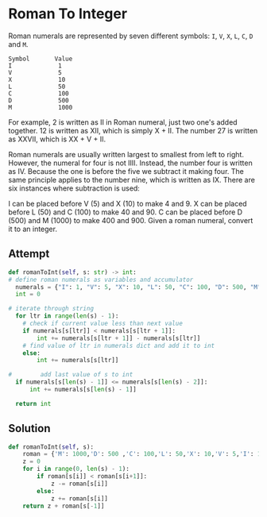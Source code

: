 # Roman To Integer
Roman numerals are represented by seven different symbols: `I`, `V`, `X`, `L`, `C`, `D` and `M`.
```
Symbol       Value
I             1
V             5
X             10
L             50
C             100
D             500
M             1000
```
For example, 2 is written as II in Roman numeral, just two one's added together. 12 is written as XII, which is simply X + II. The number 27 is written as XXVII, which is XX + V + II.

Roman numerals are usually written largest to smallest from left to right. However, the numeral for four is not IIII. Instead, the number four is written as IV. Because the one is before the five we subtract it making four. The same principle applies to the number nine, which is written as IX. There are six instances where subtraction is used:

I can be placed before V (5) and X (10) to make 4 and 9.
X can be placed before L (50) and C (100) to make 40 and 90.
C can be placed before D (500) and M (1000) to make 400 and 900.
Given a roman numeral, convert it to an integer.

## Attempt
```py
def romanToInt(self, s: str) -> int:
# define roman numerals as variables and accumulator
  numerals = {"I": 1, "V": 5, "X": 10, "L": 50, "C": 100, "D": 500, "M": 1000}
  int = 0

# iterate through string
  for ltr in range(len(s) - 1):
    # check if current value less than next value
    if numerals[s[ltr]] < numerals[s[ltr + 1]]:
        int += numerals[s[ltr + 1]] - numerals[s[ltr]]
    # find value of ltr in numerals dict and add it to int
    else:
        int += numerals[s[ltr]]

#        add last value of s to int
  if numerals[s[len(s) - 1]] <= numerals[s[len(s) - 2]]:
      int += numerals[s[len(s) - 1]]

  return int
```

## Solution
```py
def romanToInt(self, s):
    roman = {'M': 1000,'D': 500 ,'C': 100,'L': 50,'X': 10,'V': 5,'I': 1}
    z = 0
    for i in range(0, len(s) - 1):
        if roman[s[i]] < roman[s[i+1]]:
            z -= roman[s[i]]
        else:
            z += roman[s[i]]
    return z + roman[s[-1]]
```
